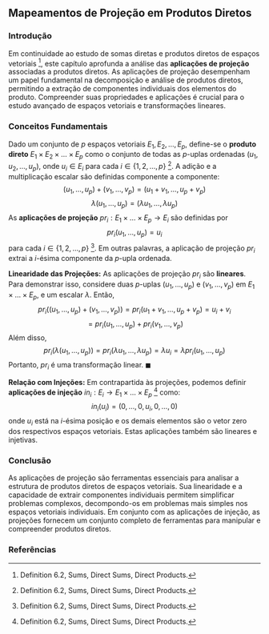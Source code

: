 ## Mapeamentos de Projeção em Produtos Diretos

### Introdução
Em continuidade ao estudo de somas diretas e produtos diretos de espaços vetoriais [^6.1], este capítulo aprofunda a análise das **aplicações de projeção** associadas a produtos diretos. As aplicações de projeção desempenham um papel fundamental na decomposição e análise de produtos diretos, permitindo a extração de componentes individuais dos elementos do produto. Compreender suas propriedades e aplicações é crucial para o estudo avançado de espaços vetoriais e transformações lineares.

### Conceitos Fundamentais
Dado um conjunto de $p$ espaços vetoriais $E_1, E_2, \dots, E_p$, define-se o **produto direto** $E_1 \times E_2 \times \dots \times E_p$ como o conjunto de todas as $p$-uplas ordenadas $(u_1, u_2, \dots, u_p)$, onde $u_i \in E_i$ para cada $i \in \{1, 2, \dots, p\}$ [^Definition 6.2]. A adição e a multiplicação escalar são definidas componente a componente:
$$ (u_1, \dots, u_p) + (v_1, \dots, v_p) = (u_1 + v_1, \dots, u_p + v_p) $$
$$ \lambda (u_1, \dots, u_p) = (\lambda u_1, \dots, \lambda u_p) $$
As **aplicações de projeção** $pr_i: E_1 \times \dots \times E_p \rightarrow E_i$ são definidas por
$$ pr_i(u_1, \dots, u_p) = u_i $$
para cada $i \in \{1, 2, \dots, p\}$ [^6.1]. Em outras palavras, a aplicação de projeção $pr_i$ extrai a $i$-ésima componente da $p$-upla ordenada.

**Linearidade das Projeções:**
As aplicações de projeção $pr_i$ são **lineares**. Para demonstrar isso, considere duas $p$-uplas $(u_1, \dots, u_p)$ e $(v_1, \dots, v_p)$ em $E_1 \times \dots \times E_p$, e um escalar $\lambda$. Então,
$$ pr_i((u_1, \dots, u_p) + (v_1, \dots, v_p)) = pr_i(u_1 + v_1, \dots, u_p + v_p) = u_i + v_i $$
$$ = pr_i(u_1, \dots, u_p) + pr_i(v_1, \dots, v_p) $$
Além disso,
$$ pr_i(\lambda (u_1, \dots, u_p)) = pr_i(\lambda u_1, \dots, \lambda u_p) = \lambda u_i = \lambda pr_i(u_1, \dots, u_p) $$
Portanto, $pr_i$ é uma transformação linear. $\blacksquare$

**Relação com Injeções:**
Em contrapartida às projeções, podemos definir **aplicações de injeção** $in_i: E_i \rightarrow E_1 \times \dots \times E_p$ [^6.1] como:
$$ in_i(u_i) = (0, \dots, 0, u_i, 0, \dots, 0) $$
onde $u_i$ está na $i$-ésima posição e os demais elementos são o vetor zero dos respectivos espaços vetoriais. Estas aplicações também são lineares e injetivas.

### Conclusão
As aplicações de projeção são ferramentas essenciais para analisar a estrutura de produtos diretos de espaços vetoriais. Sua linearidade e a capacidade de extrair componentes individuais permitem simplificar problemas complexos, decompondo-os em problemas mais simples nos espaços vetoriais individuais. Em conjunto com as aplicações de injeção, as projeções fornecem um conjunto completo de ferramentas para manipular e compreender produtos diretos.

### Referências
[^6.1]: Definition 6.2, Sums, Direct Sums, Direct Products.
[^Definition 6.2]: Definition 6.2, Sums, Direct Sums, Direct Products.

<!-- END -->